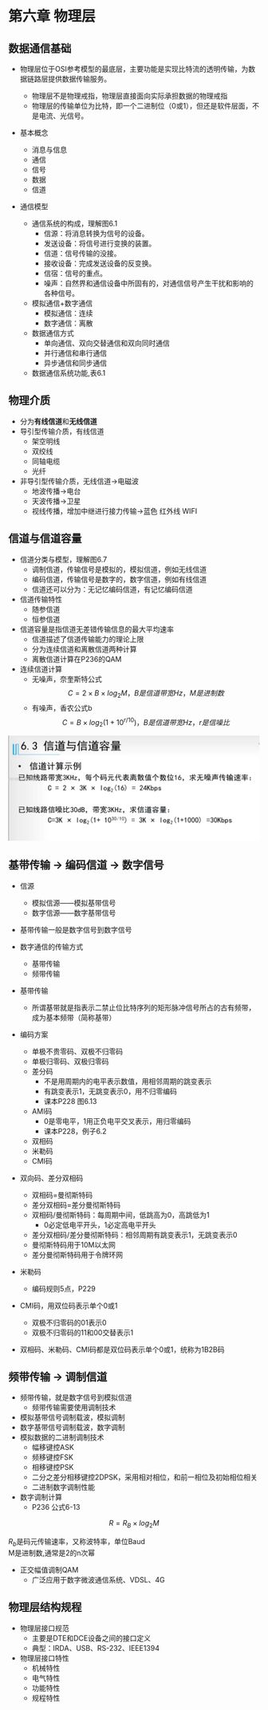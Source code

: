 # 第六章 物理层

## 数据通信基础

- 物理层位于OSI参考模型的最底层，主要功能是实现比特流的透明传输，为数据链路层提供数据传输服务。
  - 物理层不是物理戒指，物理层直接面向实际承担数据的物理戒指
  - 物理层的传输单位为比特，即一个二进制位（0或1），但还是软件层面，不是电流、光信号。

- 基本概念
  - 消息与信息
  - 通信
  - 信号
  - 数据
  - 信道

- 通信模型
  - 通信系统的构成，理解图6.1
    - 信源：将消息转换为信号的设备。
    - 发送设备：将信号进行变换的装置。
    - 信道：信号传输的没接。
    - 接收设备：完成发送设备的反变换。
    - 信宿：信号的重点。
    - 噪声：自然界和通信设备中所固有的，对通信信号产生干扰和影响的各种信号。
  - 模拟通信+数字通信
    - 模拟通信：连续
    - 数字通信：离散
  - 数据通信方式
    - 单向通信、双向交替通信和双向同时通信
    - 并行通信和串行通信
    - 异步通信和同步通信
  - 数据通信系统功能,表6.1

## 物理介质

- 分为**有线信道**和**无线信道**
- 导引型传输介质，有线信道
  - 架空明线
  - 双绞线
  - 同轴电缆
  - 光纤
- 非导引型传输介质，无线信道->电磁波
  - 地波传播->电台
  - 天波传播->卫星
  - 视线传播，增加中继进行接力传输->蓝色 红外线 WIFI

## 信道与信道容量

- 信道分类与模型，理解图6.7
  - 调制信道，传输信号是模拟的，模拟信道，例如无线信道
  - 编码信道，传输信号是数字的，数字信道，例如有线信道
  - 信道还可以分为：无记忆编码信道，有记忆编码信道
- 信道传输特性
  - 随参信道
  - 恒参信道
- 信道容量是指信道无差错传输信息的最大平均速率
  - 信道描述了信道传输能力的理论上限
  - 分为连续信道和离散信道两种计算
  - 离散信道计算在P236的QAM
- 连续信道计算
  - 无噪声，奈奎斯特公式
  $$C=2 \times B \times log_2M，  B 是信道带宽Hz，M是进制数$$
  - 有噪声，香农公式b
  $$C=B \times log_2(1+10^{r/10})，B是信道带宽Hz，r是信噪比$$

![blockchain](./46.png)

## 基带传输 -> 编码信道 -> 数字信号

- 信源
  - 模拟信源——模拟基带信号
  - 数字信源——数字基带信号
- 基带传输一般是数字信号到数字信号
- 数字通信的传输方式
  - 基带传输
  - 频带传输
- 基带传输
  - 所谓基带就是指表示二禁止位比特序列的矩形脉冲信号所占的古有频带，成为基本频带（简称基带）
- 编码方案
  - 单极不贵零码、双极不归零码
  - 单极归零码、双极归零码
  - 差分码
    - 不是用周期内的电平表示数值，用相邻周期的跳变表示
    - 有跳变表示1，无跳变表示0，用不归零编码
    - 课本P228 图6.13
  - AMI码
    - 0是零电平，1用正负电平交叉表示，用归零编码
    - 课本P228，例子6.2
  - 双相码
  - 米勒码
  - CMI码

- 双向码、差分双相码
  - 双相码=曼彻斯特码
  - 差分双相码=差分曼彻斯特码
  - 双相码/曼彻斯特码：每周期中间，低跳高为0，高跳低为1
    - 0必定低电平开头，1必定高电平开头
  - 差分双相码/差分曼彻斯特码：相邻周期有跳变表示1，无跳变表示0
  - 曼彻斯特码用于10M以太网
  - 差分曼彻斯特码用于令牌环网
- 米勒码
  - 编码规则5点，P229
- CMI码，用双位码表示单个0或1
  - 双极不归零码的01表示0
  - 双极不归零码的11和00交替表示1
- 双相码、米勒码、CMI码都是双位码表示单个0或1，统称为1B2B码


## 频带传输 -> 调制信道

- 频带传输，就是数字信号到模拟信道
  - 频带传输需要使用调制技术
- 模拟基带信号调制载波，模拟调制
- 数字基带信号调制载波，数字调制
- 模拟数据的二进制调制技术
  - 幅移键控ASK
  - 频移键控FSK
  - 相移键控PSK
  - 二分之差分相移键控2DPSK，采用相对相位，和前一相位及初始相位相关
  - 二进制数字调制性能
- 数字调制计算
  - P236 公式6-13

$$ R=R_B \times log_2M $$

$R_b$是码元传输速率，又称波特率，单位Baud  
M是进制数,通常是2的n次幂

- 正交幅值调制QAM
  - 广泛应用于数字微波通信系统、VDSL、4G

## 物理层结构规程

- 物理层接口规范
  - 主要是DTE和DCE设备之间的接口定义
  - 典型：IRDA、USB、RS-232、IEEE1394
- 物理层接口特性
  - 机械特性
  - 电气特性
  - 功能特性
  - 规程特性